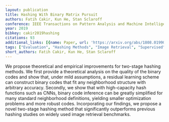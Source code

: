 ```yaml
---
layout: publication
title: Hashing With Binary Matrix Pursuit
authors: Fatih Cakir, Kun He, Stan Sclaroff
conference: IEEE Transactions on Pattern Analysis and Machine Intelligence
year: 2019
bibkey: cakir2019hashing
citations: 93
additional_links: [{name: Paper, url: 'https://arxiv.org/abs/1808.01990'}]
tags: ["Evaluation", "Hashing Methods", "Image Retrieval", "Supervised", "Video Retrieval"]
short_authors: Fatih Cakir, Kun He, Stan Sclaroff
---
```

We propose theoretical and empirical improvements for two-stage hashing
methods. We first provide a theoretical analysis on the quality of the binary
codes and show that, under mild assumptions, a residual learning scheme can
construct binary codes that fit any neighborhood structure with arbitrary
accuracy. Secondly, we show that with high-capacity hash functions such as
CNNs, binary code inference can be greatly simplified for many standard
neighborhood definitions, yielding smaller optimization problems and more
robust codes. Incorporating our findings, we propose a novel two-stage hashing
method that significantly outperforms previous hashing studies on widely used
image retrieval benchmarks.